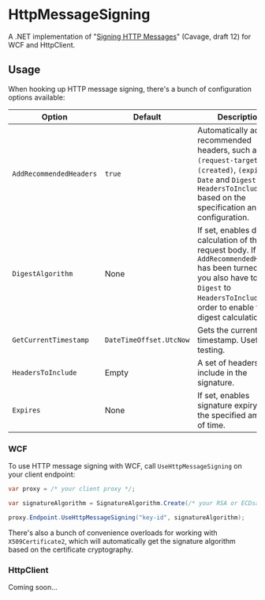 # HttpMessageSigning

A .NET implementation of "[Signing HTTP Messages](https://datatracker.ietf.org/doc/html/draft-cavage-http-signatures-12)" (Cavage, draft 12) for WCF and HttpClient.

## Usage

When hooking up HTTP message signing, there's a bunch of configuration options available:

| Option | Default | Description |
|--------|-------------|---------|
| `AddRecommendedHeaders` | `true` | Automatically adds recommended headers, such as `(request-target)`, `(created)`, `(expires)`, `Date` and `Digest` to `HeadersToInclude` based on the specification and configuration. |
| `DigestAlgorithm` | None | If set, enables digest calculation of the request body. If `AddRecommendedHeaders` has been turned off, you also have to add `Digest` to `HeadersToInclude` in order to enable the digest calculation. |
| `GetCurrentTimestamp` | `DateTimeOffset.UtcNow` | Gets the current UTC timestamp. Useful for testing. |
| `HeadersToInclude` | Empty | A set of headers to include in the signature. |
| `Expires` | None | If set, enables signature expiry after the specified amount of time. |

### WCF

To use HTTP message signing with WCF, call `UseHttpMessageSigning` on your client endpoint:

```csharp
var proxy = /* your client proxy */;

var signatureAlgorithm = SignatureAlgorithm.Create(/* your RSA or ECDsa algorithm */);

proxy.Endpoint.UseHttpMessageSigning("key-id", signatureAlgorithm);
```

There's also a bunch of convenience overloads for working with `X509Certificate2`, which will automatically
get the signature algorithm based on the certificate cryptography.

### HttpClient

Coming soon...
